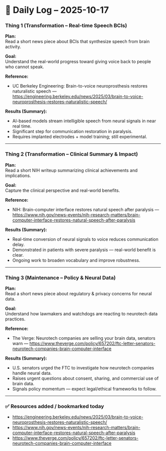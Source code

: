 ﻿# 🧠 Daily Log – 2025-10-17

### Thing 1 (Transformation – Real-time Speech BCIs)
**Plan:**  
Read a short news piece about BCIs that synthesize speech from brain activity.

**Goal:**  
Understand the real-world progress toward giving voice back to people who cannot speak.

**Reference:**  
- UC Berkeley Engineering: Brain-to-voice neuroprosthesis restores naturalistic speech — https://engineering.berkeley.edu/news/2025/03/brain-to-voice-neuroprosthesis-restores-naturalistic-speech/

**Results (Summary):**
- AI-based models stream intelligible speech from neural signals in near real time.  
- Significant step for communication restoration in paralysis.  
- Requires implanted electrodes + model training; still experimental.

---

### Thing 2 (Transformation – Clinical Summary & Impact)
**Plan:**  
Read a short NIH writeup summarizing clinical achievements and implications.

**Goal:**  
Capture the clinical perspective and real-world benefits.

**Reference:**  
- NIH: Brain-computer interface restores natural speech after paralysis — https://www.nih.gov/news-events/nih-research-matters/brain-computer-interface-restores-natural-speech-after-paralysis

**Results (Summary):**
- Real-time conversion of neural signals to voice reduces communication delay.  
- Demonstrated in patients with severe paralysis — real-world benefit is clear.  
- Ongoing work to broaden vocabulary and improve robustness.

---

### Thing 3 (Maintenance – Policy & Neural Data)
**Plan:**  
Read a short news piece about regulatory & privacy concerns for neural data.

**Goal:**  
Understand how lawmakers and watchdogs are reacting to neurotech data practices.

**Reference:**  
- The Verge: Neurotech companies are selling your brain data, senators warn — https://www.theverge.com/policy/657202/ftc-letter-senators-neurotech-companies-brain-computer-interface

**Results (Summary):**
- U.S. senators urged the FTC to investigate how neurotech companies handle neural data.  
- Raises urgent questions about consent, sharing, and commercial use of brain data.  
- Signals policy momentum — expect legal/ethical frameworks to follow.

---

### ✅ Resources added / bookmarked today
- https://engineering.berkeley.edu/news/2025/03/brain-to-voice-neuroprosthesis-restores-naturalistic-speech/  
- https://www.nih.gov/news-events/nih-research-matters/brain-computer-interface-restores-natural-speech-after-paralysis  
- https://www.theverge.com/policy/657202/ftc-letter-senators-neurotech-companies-brain-computer-interface

